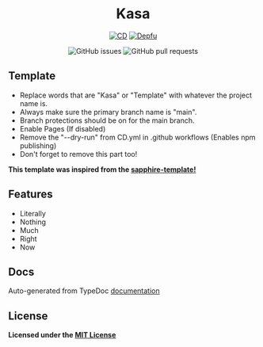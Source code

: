 <div align="center">

# Kasa

[![CD](https://github.com/hidden-umbrella/template/actions/workflows/CD.yml/badge.svg)](https://github.com/hidden-umbrella/template/actions/workflows/CD.yml)
[![Depfu](https://badges.depfu.com/badges/debc5d63788928c9b1d50a39079061c1/count.svg)](https://badges.depfu.com/github/hidden-umbrella/template?project_id=28958)

![GitHub issues](https://img.shields.io/github/issues-raw/hidden-umbrella/template)
![GitHub pull requests](https://img.shields.io/github/issues-pr/hidden-umbrella/template)

</div>

## Template

- Replace words that are "Kasa" or "Template" with whatever the project name is.
- Always make sure the primary branch name is "main".
- Branch protections should be on for the main branch.
- Enable Pages (If disabled)
- Remove the "--dry-run" from CD.yml in .github workflows (Enables npm publishing)
- Don't forget to remove this part too!

**This template was inspired from the [sapphire-template!](https://github.com/sapphiredev/sapphire-template)**

## Features

- Literally
- Nothing
- Much
- Right
- Now

## Docs

Auto-generated from TypeDoc [documentation](https://hidden-umbrella.github.io/template/)

## License

**Licensed under the [MIT License](https://github.com/hidden-umbrella/template/blob/main/LICENSE)**
